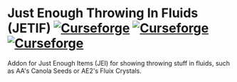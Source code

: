 # Just Enough Throwing In Fluids (JETIF) [![Curseforge](http://cf.way2muchnoise.eu/jetif.svg)](https://www.curseforge.com/minecraft/mc-mods/jetif) [![Curseforge](http://cf.way2muchnoise.eu/versions/jetif.svg)](https://www.curseforge.com/minecraft/mc-mods/jetif) [![Curseforge](http://cf.way2muchnoise.eu/packs/jetif.svg)](https://www.curseforge.com/minecraft/mc-mods/jetif)

Addon for Just Enough Items (JEI) for showing throwing stuff in fluids, such as AA's Canola Seeds or AE2's Fluix Crystals.
